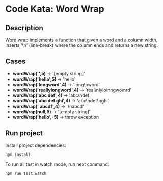 # Code Kata: Word Wrap


## Description
Word wrap implements a function that given a word and a column width, inserts '\n' (line-break) where the column ends and returns a new string.


## Cases

- **wordWrap('',5)** -> '[empty string]'
- **wordWrap('hello',5)** -> 'hello'
- **wordWrap('longword',4)** -> 'long\nword'
- **wordWrap('reallylongword',4)** -> 'real\nlylo\nngwo\nrd'
- **wordWrap('abc def',4)** -> 'abc\ndef'
- **wordWrap('abc def ghi',4)** -> 'abc\ndef\nghi'
- **wordWrap(' abcdf',4)** -> '\nabcd'
- **wordWrap(null,5)** -> '[empty string]'
- **wordWrap('hello',-5)** -> throw exception

## Run project
Install project dependencies:

`
npm install
`

To run all test in watch mode, run next command:

`
npm run test:watch
`

